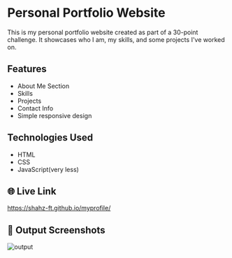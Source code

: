 # Personal Portfolio Website

This is my personal portfolio website created as part of a 30-point challenge. It showcases who I am, my skills, and some projects I've worked on.

## Features

- About Me Section
- Skills
- Projects
- Contact Info
- Simple responsive design

## Technologies Used

- HTML
- CSS
- JavaScript(very less)

## 🌐 Live Link
https://shahz-ft.github.io/myprofile/

## 📸 Output Screenshots
![output](myprofile/output/)
